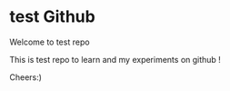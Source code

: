 # test Github

Welcome to test repo 

This is test repo to learn and my experiments on github !

Cheers:)



